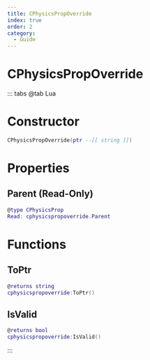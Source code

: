 ```yaml
---
title: CPhysicsPropOverride
index: true
order: 2
category:
  - Guide
---
```


# CPhysicsPropOverride

::: tabs
@tab Lua
# Constructor
```lua
CPhysicsPropOverride(ptr --[[ string ]])
```
# Properties
## Parent (Read-Only)
```lua
@type CPhysicsProp
Read: cphysicspropoverride.Parent
```
# Functions
## ToPtr
```lua
@returns string
cphysicspropoverride:ToPtr()
```
## IsValid
```lua
@returns bool
cphysicspropoverride:IsValid()
```

:::